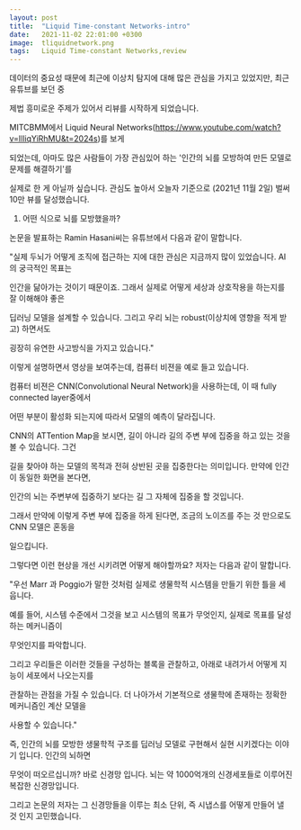 ```yaml
---
layout: post
title:  "Liquid Time-constant Networks-intro"
date:   2021-11-02 22:01:00 +0300
image:  tliquidnetwork.png
tags:   Liquid Time-constant Networks,review
---
```



데이터의 중요성 때문에 최근에 이상치 탐지에 대해 많은 관심을 가지고 있었지만, 최근 유튜브를 보던 중

제법 흥미로운 주제가 있어서 리뷰를 시작하게 되었습니다.

MITCBMM에서 Liquid Neural Networks(https://www.youtube.com/watch?v=IlliqYiRhMU&t=2024s)를 보게

되었는데, 아마도 많은 사람들이 가장 관심있어 하는 '인간의 뇌를 모방하여 만든 모델로 문제를 해결하기'를

실제로 한 게 아닐까 싶습니다. 관심도 높아서 오늘자 기준으로 (2021년 11월 2일) 벌써 10만 뷰를 달성했습니다.


1. 어떤 식으로 뇌를 모방했을까?


논문을 발표하는 Ramin Hasani씨는 유튜브에서 다음과 같이 말합니다.

"실제 두뇌가 어떻게 조직에 접근하는 지에 대한 관심은 지금까지 많이 있었습니다. AI의 궁극적인 목표는 

인간을 닮아가는 것이기 때문이죠. 그래서 실제로 어떻게 세상과 상호작용을 하는지를 잘 이해해야 좋은

딥러닝 모델을 설계할 수 있습니다. 그리고 우리 뇌는 robust(이상치에 영향을 적게 받고) 하면서도 

굉장히 유연한 사고방식을 가지고 있습니다."

이렇게 설명하면서 영상을 보여주는데, 컴퓨터 비젼을 예로 들고 있습니다. 

컴퓨터 비젼은 CNN(Convolutional Neural Network)을 사용하는데, 이 때 fully connected layer중에서 

어떤 부분이 활성화 되는지에 따라서 모델의 예측이 달라집니다. 

CNN의 ATTention Map을 보시면, 길이 아니라 길의 주변 부에 집중을 하고 있는 것을 볼 수 있습니다. 그건

길을 찾아야 하는 모델의 목적과 전혀 상반된 곳을 집중한다는 의미입니다. 만약에 인간이 동일한 화면을 본다면,

인간의 뇌는 주변부에 집중하기 보다는 길 그 자체에 집중을 할 것입니다. 

그래서 만약에 이렇게 주변 부에 집중을 하게 된다면, 조금의 노이즈를 주는 것 만으로도 CNN 모델은 혼동을 

일으킵니다.


그렇다면 이런 현상을 개선 시키려면 어떻게 해야할까요? 저자는 다음과 같이 말합니다.

"우선 Marr 과 Poggio가 말한 것처럼 실제로 생물학적 시스템을 만들기 위한 틀을 세웁니다. 
 
 예를 들어, 시스템 수준에서 그것을 보고 시스템의 목표가 무엇인지, 실제로 목표를 달성하는 메커니즘이 
 
 무엇인지를 파악합니다.

그리고 우리들은 이러한 것들을 구성하는 블록을 관찰하고, 아래로 내려가서 어떻게 지능이 세포에서 나오는지를 

관찰하는 관점을 가질 수 있습니다. 더 나아가서 기본적으로 생물학에 존재하는 정확한 메커니즘인 계산 모델을 

사용할 수 있습니다."

즉, 인간의 뇌를 모방한 생물학적 구조를 딥러닝 모델로 구현해서 실현 시키겠다는 이야기 입니다. 인간의 뇌하면

무엇이 떠오르십니까? 바로 신경망 입니다. 뇌는 약 1000억개의 신경세포들로 이루어진 복잡한 신경망입니다. 

 그리고 논문의 저자는 그 신경망들을 이루는 최소 단위, 즉 시냅스를 어떻게 만들어 낼 것 인지 고민했습니다.
 



[jekyll-docs]: https://jekyllrb.com/docs/home
[jekyll-gh]:   https://github.com/jekyll/jekyll
[jekyll-talk]: https://talk.jekyllrb.com/

